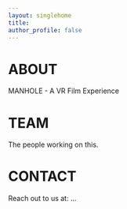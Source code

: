 ```yaml
---
layout: singlehome
title: 
author_profile: false
---
```


<a name="aboutinfo"></a>
# ABOUT

MANHOLE - A VR Film Experience


<a name="teaminfo"></a>
# TEAM

The people working on this.


<a name="contactinfo"></a>
# CONTACT

Reach out to us at: ...
